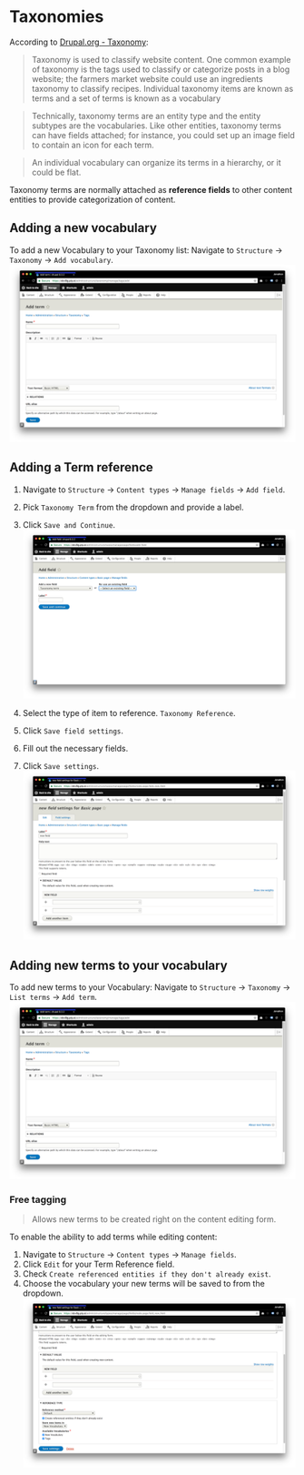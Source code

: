 # Taxonomies

According to [Drupal.org - Taxonomy](https://www.drupal.org/docs/user_guide/en/structure-taxonomy.html):

> Taxonomy is used to classify website content. One common example of taxonomy is the tags used to classify or categorize posts in a blog website; the farmers market website could use an ingredients taxonomy to classify recipes. Individual taxonomy items are known as terms and a set of terms is known as a vocabulary

> Technically, taxonomy terms are an entity type and the entity subtypes are the vocabularies. Like other entities, taxonomy terms can have fields attached; for instance, you could set up an image field to contain an icon for each term.

> An individual vocabulary can organize its terms in a hierarchy, or it could be flat.

Taxonomy terms are normally attached as __reference fields__ to other content entities to provide categorization of content.

## Adding a new vocabulary

To add a new Vocabulary to your Taxonomy list:
Navigate to `Structure` -> `Taxonomy` -> `Add vocabulary`.
![Add new Taxonomy vocabulary](images/taxonomies-1.png "Add new vocabulary")

## Adding a Term reference

1. Navigate to `Structure` -> `Content types` -> `Manage fields` -> `Add field`.
2. Pick `Taxonomy Term` from the dropdown and provide a label.
3. Click `Save and Continue`.
![Add new term reference](images/taxonomies-2.png "Add new term")

4. Select the type of item to reference. `Taxonomy Reference`.
5. Click `Save field settings`.
6. Fill out the necessary fields.
7. Click `Save settings`.
![Add new Taxonomy term - Save Settings](images/taxonomies-5.png "Save Settings")

## Adding new terms to your vocabulary

To add new terms to your Vocabulary:
Navigate to `Structure` -> `Taxonomy` -> `List terms` -> `Add term`.
![Add new Taxonomy term](images/taxonomies-1.png "Add new term")

### Free tagging
> Allows new terms to be created right on the content editing form.

To enable the ability to add terms while editing content:
1. Navigate to `Structure` -> `Content types` -> `Manage fields`.
2. Click `Edit` for your Term Reference field.
3. Check `Create referenced entities if they don't already exist`.
4. Choose the vocabulary your new terms will be saved to from the dropdown.
![Free tagging](images/taxonomies-4.png "Free tagging")
